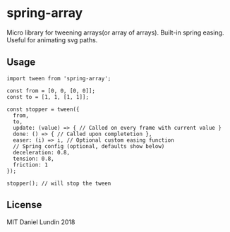 # spring-array

Micro library for tweening arrays(or array of arrays). Built-in spring easing.
Useful for animating svg paths.

## Usage

```
import tween from 'spring-array';

const from = [0, 0, [0, 0]];
const to = [1, 1, [1, 1]];

const stopper = tween({
  from,
  to,
  update: (value) => { // Called on every frame with current value }
  done: () => { // Called upon completetion },
  easer: (i) => i, // Optional custom easing function
  // Spring config (optional, defaults show below)
  deceleration: 0.8,
  tension: 0.8,
  friction: 1
});

stopper(); // will stop the tween
```


## License
MIT Daniel Lundin 2018
